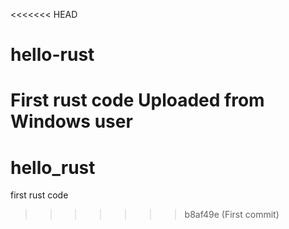 <<<<<<< HEAD
# hello-rust
First rust code
Uploaded from Windows user
=======
# hello_rust
first rust code
>>>>>>> b8af49e (First commit)
